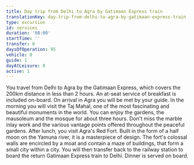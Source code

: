 ```yaml
---
title: Day trip from Delhi to Agra by Gatimaan Express train
translationKey: day-trip-from-delhi-to-agra-by-gatimaan-express-train
type: excursion
id: services
duration: '08:00'
startTime: ''
transfer: 0
daysOfOperation: 95
vehicle: 0
guide: 1
dayAtLeisure: 0
active: 1
---
```

You travel from Delhi to Agra by the Gatimaan Express, which covers the 200km distance in less than 2 hours. An at-seat service of breakfast is included on-board. On arrival in Agra you will be met by your guide.     In the morning you will visit the Taj Mahal, one of the most fascinating and beautiful monuments in the world. You can enjoy the gardens, the mausoleum and the mosque for about three hours. Don't miss the marble inlay work and the various vantage points offered throughout the peaceful gardens.    After lunch, you visit Agra's Red Fort. Built in the form of a half moon on the Yamuna river, it is a masterpiece of design. The fort's colossal walls are encircled by a moat and contain a maze of buildings, that form a small city within a city.     You will then transfer back to the railway station to board the return Gatimaan Express train to Delhi. Dinner is served on board.  